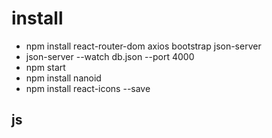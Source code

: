 # install
- npm install react-router-dom axios bootstrap json-server
- json-server --watch db.json --port 4000
- npm start 
- npm install nanoid
- npm install react-icons --save


## js
